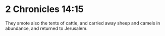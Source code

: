 # 2 Chronicles 14:15

They smote also the tents of cattle, and carried away sheep and camels in abundance, and returned to Jerusalem.